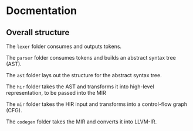 # Docmentation

## Overall structure

The `lexer` folder consumes and outputs tokens.

The `parser` folder consumes tokens and builds an abstract syntax tree (AST).

The `ast` folder lays out the structure for the abstract syntax tree.

The `hir` folder takes the AST and transforms it into high-level representation,
to be passed into the MIR

The `mir` folder takes the HIR input and transforms into a control-flow graph
(CFG).

The `codegen` folder takes the MIR and converts it into LLVM-IR.